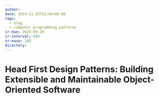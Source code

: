 ```yaml
---
author: 
date: 2024-11-25T12:04+03:00
tags:
  - blog
  - computer_programming_patterns
sr-due: 2025-09-20
sr-interval: 604
sr-ease: 268
directory:
---
```


# Head First Design Patterns: Building Extensible and Maintainable Object-Oriented Software
